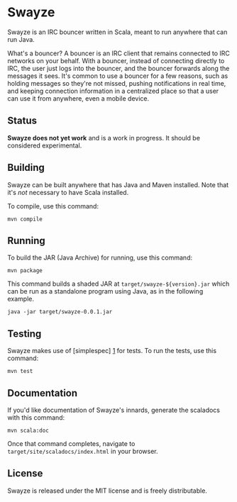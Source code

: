 Swayze
======

Swayze is an IRC bouncer written in Scala, meant to run anywhere that
can run Java.

What's a bouncer? A bouncer is an IRC client that remains connected to
IRC networks on your behalf. With a bouncer, instead of connecting
directly to IRC, the user just logs into the bouncer, and the bouncer
forwards along the messages it sees. It's common to use a bouncer for
a few reasons, such as holding messages so they're not missed, pushing
notifications in real time, and keeping connection information in
a centralized place so that a user can use it from anywhere, even
a mobile device.


Status
------

**Swayze does not yet work** and is a work in progress. It should be
considered experimental.


Building
--------

Swayze can be built anywhere that has Java and Maven installed. Note
that it's _not_ necessary to have Scala installed.

To compile, use this command:

    mvn compile


Running
-------

To build the JAR (Java Archive) for running, use this command:

    mvn package

This command builds a shaded JAR at `target/swayze-${version}.jar` which
can be run as a standalone program using Java, as in the following
example.

    java -jar target/swayze-0.0.1.jar


Testing
-------

Swayze makes use of [simplespec] [1] for tests. To run the tests, use this
command:

    mvn test


Documentation
-------------

If you'd like documentation of Swayze's innards, generate the scaladocs
with this command:

    mvn scala:doc

Once that command completes, navigate to
`target/site/scaladocs/index.html` in your browser.


License
-------

Swayze is released under the MIT license and is freely distributable.


[1]: https://github.com/SimpleFinance/simplespec
